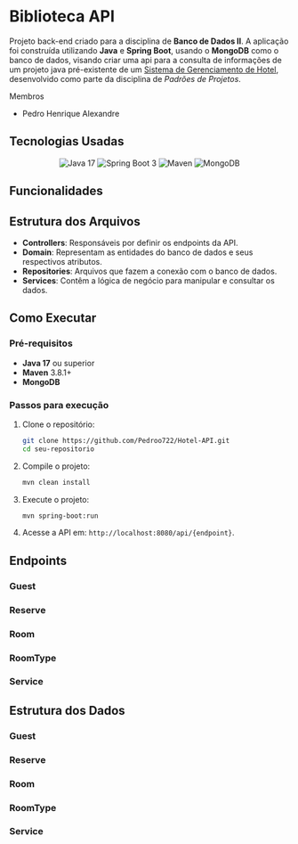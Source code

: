 # Biblioteca API

Projeto back-end criado para a disciplina de **Banco de Dados II**. A aplicação foi construída utilizando **Java** e **Spring Boot**, usando o **MongoDB** como o banco de dados, visando criar uma api para a consulta de informações de um projeto java pré-existente de um [Sistema de Gerenciamento de Hotel](https://github.com/Pedroo722/Hotel_PP/), desenvolvido como parte da disciplina de *Padrões de Projetos*.

Membros 
- Pedro Henrique Alexandre

## Tecnologias Usadas

<div align="center">

![Java 17](https://img.shields.io/badge/Java-ED8B00?style=for-the-badge&logo=openjdk&logoColor=white)
![Spring Boot 3](https://img.shields.io/badge/Spring-6DB33F?style=for-the-badge&logo=spring&logoColor=white)
![Maven](https://img.shields.io/badge/Maven-C71A36?style=for-the-badge&logo=apache-maven&logoColor=white)
![MongoDB](https://img.shields.io/badge/MongoDB-%234ea94b.svg?style=for-the-badge&logo=mongodb&logoColor=white)

</div>

## Funcionalidades



## Estrutura dos Arquivos

- **Controllers**: Responsáveis por definir os endpoints da API.
- **Domain**: Representam as entidades do banco de dados e seus respectivos atributos.
- **Repositories**: Arquivos que fazem a conexão com o banco de dados.
- **Services**: Contêm a lógica de negócio para manipular e consultar os dados.

## Como Executar
### Pré-requisitos

- **Java 17** ou superior
- **Maven** 3.8.1+
- **MongoDB**

### Passos para execução

1. Clone o repositório:
   ```bash
   git clone https://github.com/Pedroo722/Hotel-API.git
   cd seu-repositorio
   ```

2. Compile o projeto:
   ```bash
   mvn clean install
   ```

3. Execute o projeto:
   ```bash
   mvn spring-boot:run
   ```

4. Acesse a API em: `http://localhost:8080/api/{endpoint}`.

## Endpoints
### Guest
### Reserve
### Room
### RoomType
### Service

## Estrutura dos Dados
### Guest
### Reserve
### Room
### RoomType
### Service